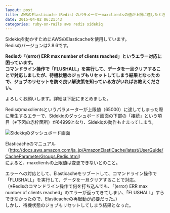 ```yaml
---
layout: post
title: AWSのElasticache（Redis）のパラメーターmaxclientsの値が上限に達したときの対応方法
date: 2015-04-02 06:21:43
categories: ruby-on-rails aws redis sidekiq
---
```

<p>Sidekiqを動かすためにAWSのElasticacheを使用しています。<br>
Redisのバージョンは2.8.6です。</p>

<p><strong>Redisの「(error) ERR max number of clients reached」というエラー対応に困っています。<br>
コマンドライン操作で「FLUSHALL」を実行して、データを一旦クリアすることで対応しましたが、待機状態のジョブもリセットしてしまう結果となったので、ジョブのリセットを防ぐ良い解決策を知っている方がいればお教えください。</strong></p>

<p>よろしくお願いします。詳細は下記にまとめました。</p>

<p>Redisのmaxclientsというパラメーターが上限値（65000）に達してしまった際に発生するエラーで、Sidekiqのダッシュボード画面の下部の「接続」という項目（※下図の赤枠箇所）が64999となり、Sidekiqの動作も止まってしまう。</p>

<p><img src="https://i.stack.imgur.com/E70W9.png" alt="Sidekiqのダッシュボード画面"></p>

<p>Elasticacheのマニュアル（<a href="http://docs.aws.amazon.com/ja_jp/AmazonElastiCache/latest/UserGuide/CacheParameterGroups.Redis.html" rel="nofollow noreferrer">http://docs.aws.amazon.com/ja_jp/AmazonElastiCache/latest/UserGuide/CacheParameterGroups.Redis.html</a>）<br>
によると、maxclientsの上限値は変更できないとのこと。</p>

<p>エラーへの対応として、Elasticacheをリブートして、コマンドライン操作で「FLUSHALL」を実行して、データを一旦クリアすることで対応。<br>
（※Redisのコマンドライン操作で何を打ち込んでも、「(error) ERR max number of clients reached」のエラーが返ってきてしまい、「FLUSHALL」すらできなかったので、Elasticacheの再起動が必要だった。）<br>
しかし、待機状態のジョブもリセットしてしまう結果となった。</p>
